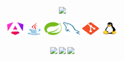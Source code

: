 

<div align="center">
  <img height="165em" src="https://github-readme-stats.vercel.app/api/top-langs/?username=filpss&layout=compact&langs_count=7&theme=tokyonight"/>
</div>
  
<div align="center"><br>
  <img align="center" alt="Lipe-Node" height="30" width="40" src="https://raw.githubusercontent.com/devicons/devicon/master/icons/angular/angular-original.svg">
  <img align="center" alt="Lipe-mongodb" height="30" width="40" src="https://raw.githubusercontent.com/devicons/devicon/master/icons/java/java-original.svg">
  <img align="center" alt="Lipe-Js" height="30" width="40" src="https://raw.githubusercontent.com/devicons/devicon/master/icons/spring/spring-original.svg">
<!--   <img align="center" alt="Lipe-Node" height="30" width="40" src="https://raw.githubusercontent.com/devicons/devicon/master/icons/kotlin/kotlin-original.svg"> -->
<!--   <img align="center" alt="Lipe-mongodb" height="30" width="40" src="https://raw.githubusercontent.com/devicons/devicon/master/icons/androidstudio/androidstudio-original.svg"> -->
  <img align="center" alt="Lipe-Node" height="30" width="40" src="https://raw.githubusercontent.com/devicons/devicon/master/icons/mysql/mysql-original.svg">
  <img align="center" alt="Lipe-Node" height="30" width="40" src="https://raw.githubusercontent.com/devicons/devicon/master/icons/git/git-original.svg">
  <img align="center" alt="Lipe-Node" height="30" width="40" src="https://raw.githubusercontent.com/devicons/devicon/master/icons/linux/linux-original.svg">
</div>
  
  ##
  
<div align="center">
 <a href="filpss#9144" target="_blank"><img src="https://img.shields.io/badge/Discord-7289DA?style=for-the-badge&logo=discord&logoColor=white" target="_blank"></a> 
  <a href = "mailto:filpsp2019@gmail.com"><img src="https://img.shields.io/badge/-Gmail-%23333?style=for-the-badge&logo=gmail&logoColor=white" target="_blank"></a>
  <a href="https://www.linkedin.com/in/filipe-pinho-849928244/" target="_blank"><img src="https://img.shields.io/badge/-LinkedIn-%230077B5?style=for-the-badge&logo=linkedin&logoColor=white" target="_blank"></a>   
</div>
